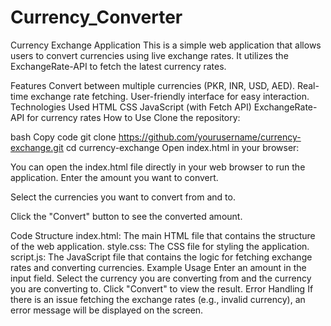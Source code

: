 # Currency_Converter
Currency Exchange Application
This is a simple web application that allows users to convert currencies using live exchange rates. It utilizes the ExchangeRate-API to fetch the latest currency rates.

Features
Convert between multiple currencies (PKR, INR, USD, AED).
Real-time exchange rate fetching.
User-friendly interface for easy interaction.
Technologies Used
HTML
CSS
JavaScript (with Fetch API)
ExchangeRate-API for currency rates
How to Use
Clone the repository:

bash
Copy code
git clone https://github.com/yourusername/currency-exchange.git
cd currency-exchange
Open index.html in your browser:

You can open the index.html file directly in your web browser to run the application.
Enter the amount you want to convert.

Select the currencies you want to convert from and to.

Click the "Convert" button to see the converted amount.

Code Structure
index.html: The main HTML file that contains the structure of the web application.
style.css: The CSS file for styling the application.
script.js: The JavaScript file that contains the logic for fetching exchange rates and converting currencies.
Example Usage
Enter an amount in the input field.
Select the currency you are converting from and the currency you are converting to.
Click "Convert" to view the result.
Error Handling
If there is an issue fetching the exchange rates (e.g., invalid currency), an error message will be displayed on the screen.
